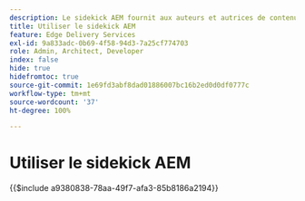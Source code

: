 ```yaml
---
description: Le sidekick AEM fournit aux auteurs et autrices de contenu une barre d’outils contenant des options contextuelles afin qu’ils puissent modifier, prévisualiser et publier leur contenu directement à partir des pages de votre site web.
title: Utiliser le sidekick AEM
feature: Edge Delivery Services
exl-id: 9a833adc-0b69-4f58-94d3-7a25cf774703
role: Admin, Architect, Developer
index: false
hide: true
hidefromtoc: true
source-git-commit: 1e69fd3abf8dad01886007bc16b2ed0d0df0777c
workflow-type: tm+mt
source-wordcount: '37'
ht-degree: 100%

---
```


# Utiliser le sidekick AEM

{{$include a9380838-78aa-49f7-afa3-85b8186a2194}}
